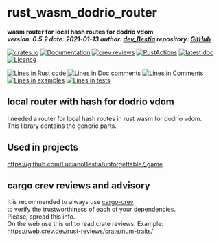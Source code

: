 [comment]: # (lmake_md_to_doc_comments segment start A)

# rust_wasm_dodrio_router

[comment]: # (lmake_cargo_toml_to_md start)

**wasm router for local hash routes for dodrio vdom**  
***version: 0.5.2  date: 2021-01-13 author: [dev_Bestia](https://bestia.dev) repository: [GitHub](https://github.com/LucianoBestia/rust_wasm_dodrio_router)***  

[comment]: # (lmake_cargo_toml_to_md end)

 [![crates.io](https://img.shields.io/crates/v/rust_wasm_dodrio_router.svg)](https://crates.io/crates/rust_wasm_dodrio_router) [![Documentation](https://docs.rs/rust_wasm_dodrio_router/badge.svg)](https://docs.rs/rust_wasm_dodrio_router/) [![crev reviews](https://web.crev.dev/rust-reviews/badge/crev_count/rust_wasm_dodrio_router.svg)](https://web.crev.dev/rust-reviews/crate/rust_wasm_dodrio_router/) [![RustActions](https://github.com/LucianoBestia/rust_wasm_dodrio_router/workflows/rust/badge.svg)](https://github.com/LucianoBestia/rust_wasm_dodrio_router/) [![latest doc](https://img.shields.io/badge/latest_docs-GitHub-orange.svg)](https://lucianobestia.github.io/rust_wasm_dodrio_router/rust_wasm_dodrio_router/index.html) [![Licence](https://img.shields.io/badge/license-MIT-blue.svg)](https://github.com/LucianoBestia/rust_wasm_dodrio_router/blob/master/LICENSE)

[comment]: # (lmake_lines_of_code start)
[![Lines in Rust code](https://img.shields.io/badge/Lines_in_Rust-80-green.svg)](https://github.com/LucianoBestia/rust_wasm_router/)
[![Lines in Doc comments](https://img.shields.io/badge/Lines_in_Doc_comments-46-blue.svg)](https://github.com/LucianoBestia/rust_wasm_router/)
[![Lines in Comments](https://img.shields.io/badge/Lines_in_comments-30-purple.svg)](https://github.com/LucianoBestia/rust_wasm_router/)
[![Lines in examples](https://img.shields.io/badge/Lines_in_examples-0-yellow.svg)](https://github.com/LucianoBestia/rust_wasm_router/)
[![Lines in tests](https://img.shields.io/badge/Lines_in_tests-9-orange.svg)](https://github.com/LucianoBestia/rust_wasm_router/)

[comment]: # (lmake_lines_of_code end)

## local router with hash for dodrio vdom

I needed a router for local hash routes in rust wasm for dodrio vdom.  
This library contains the generic parts.  

## Used in projects

<https://github.com/LucianoBestia/unforgettable7_game>  

## cargo crev reviews and advisory

It is recommended to always use [cargo-crev](https://github.com/crev-dev/cargo-crev)  
to verify the trustworthiness of each of your dependencies.  
Please, spread this info.  
On the web use this url to read crate reviews. Example:  
<https://web.crev.dev/rust-reviews/crate/num-traits/>  

[comment]: # (lmake_md_to_doc_comments segment end A)
